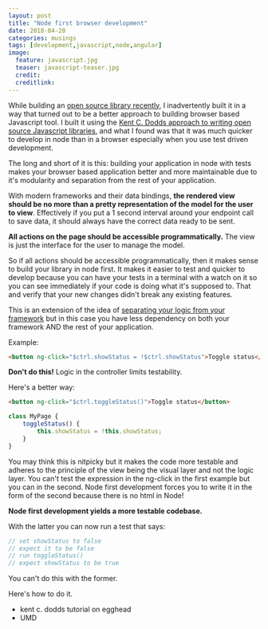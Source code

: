 ```yaml
---
layout: post
title: "Node first browser development"
date: 2018-04-20
categories: musings
tags: [development,javascript,node,angular]
image:
  feature: javascript.jpg
  teaser: javascript-teaser.jpg
  credit:
  creditlink:
---
```


While building an [open source library recently](https://github.com/TheOneTheOnlyDavidBrown/crunchpow-model), I inadvertently built it in a way that turned out to be a better approach to building browser based Javascript tool. I built it using the [Kent C. Dodds approach to writing open source Javascript libraries](https://egghead.io/lessons/javascript-how-to-write-a-javascript-library-introduction),  and what I found was that it was much quicker to develop in node than in a browser especially when you use test driven development.

The long and short of it is this: building your application in node with tests makes your browser based application better and more maintainable due to it's modularity and separation from the rest of your application.

With modern frameworks and their data bindings, **the rendered view should be no more than a pretty representation of the model for the user to view**. Effectively if you put a 1 second interval around your endpoint call to save data, it should always have the correct data ready to be sent.

**All actions on the page should be accessible programmatically.** The view is just the interface for the user to manage the model.

So if all actions should be accessible programmatically, then it makes sense to build your library in node first. It makes it easier to test and quicker to develop because you can have your tests in a terminal with a watch on it so you can see immediately if your code is doing what it's supposed to. That and verify that your new changes didn't break any existing features.

This is an extension of the idea of [separating your logic from your framework]() but in this case you have less dependency on both your framework AND the rest of your application.

Example:

```html
<button ng-click="$ctrl.showStatus = !$ctrl.showStatus">Toggle status</button>
```

**Don't do this!** Logic in the controller limits testability.

Here's a better way:

```html
<button ng-click="$ctrl.toggleStatus()">Toggle status</button>
```
```javascript
class MyPage {
    toggleStatus() {
        this.showStatus = !this.showStatus;
    }
}
```

You may think this is nitpicky but it makes the code more testable and adheres to the principle of the view being the visual layer and not the logic layer. You can't test the expression in the ng-click in the first example but you can in the second. Node first development forces you to write it in the form of the second because there is no html in Node!

**Node first development yields a more testable codebase.**

With the latter you can now run a test that says:

```javascript
// set showStatus to false
// expect it to be false
// run toggleStatus()
// expect showStatus to be true
```

You can't do this with the former.

Here's how to do it.
* kent c. dodds tutorial on egghead
* UMD

